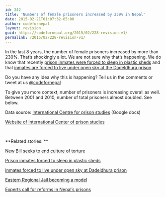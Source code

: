 ```yaml
---
id: 242
title: 'Numbers of female prisoners increased by 239% in Nepal'
date: 2015-02-21T01:07:32-05:00
author: codefornepal
layout: revision
guid: https://codefornepal.org/2015/02/228-revision-v1/
permalink: /2015/02/228-revision-v1/
---
```

In the last 8 years, the number of female prisoners increased by more than 230%. That’s shockingly a lot. We are not sure why that’s happening. We do know that recently <a href="http://www.ekantipur.com/2015/01/08/national/prison-inmates-forced-to-sleep-in-plastic-sheds/400055.html" target="_blank">prison inmates were forced to sleep in plastic sheds</a> and that <a href="http://www.ekantipur.com/2014/12/11/national/inmates-forced-to-live-under-open-sky-at-dadeldhura-prison/398862.html" target="_blank">inmates are forced to live under open sky at the Dadeldhura prison</a>.



Do you have any idea why this is happening? Tell us in the comments or tweet at us <a href="http://twitter.com/codefornepal" target="_blank">@codefornepal</a>

To give you more context, number of prisoners is increasing overall as well. Between 2001 and 2010, number of total prisoners almost doubled. See below.



Data source: <a href="https://docs.google.com/spreadsheets/d/1mE514ye1EAOqxO2xiWTmdqhPpoxR9nAst03Gc4r9dvg/pubhtml" target="_blank">International Centre for prison studies</a> (Google docs)

<a href="http://www.prisonstudies.org/country/nepal#news" target="_blank">Website of International Center of prison studies</a>

&nbsp;

**Related stories: **

[New Bill seeks to end culture of torture](http://www.thehimalayantimes.com/fullNews.php?headline=Bill%20seeks%20to%20end%20culture%20of%20torture%20&NewsID=441280)

[Prison inmates forced to sleep in plastic sheds](http://www.ekantipur.com/2015/01/08/national/prison-inmates-forced-to-sleep-in-plastic-sheds/400055.html)

[Inmates forced to live under open sky at Dadeldhura prison](http://www.ekantipur.com/2014/12/11/national/inmates-forced-to-live-under-open-sky-at-dadeldhura-prison/398862.html)

[Eastern Regional Jail becoming a model](http://www.thehimalayantimes.com/fullNews.php?headline=Eastern%20Regional%20Jail%20becoming%20a%20model&NewsID=436443)

[Experts call for reforms in Nepal&#8217;s prisons](http://shanghaidaily.com/article/article_xinhua.aspx?id=251730)